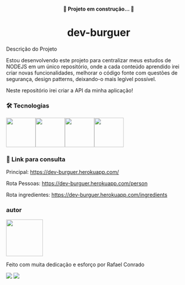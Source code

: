 <h4 align="center"> 
	🚧  Projeto em construção...  🚧
</h4>


<h1 align="center">dev-burguer</h1>

Descrição do Projeto
<p>Estou desenvolvendo este projeto para centralizar meus estudos de NODEJS em um único repositório, onde a cada conteúdo aprendido irei criar novas funcionalidades,
melhorar o código fonte com questões de segurança, design patterns, deixando-o mais legível possível.</p>

<p>Neste repositório irei criar a API da minha aplicação!</p>


### 🛠 Tecnologias

<img src="https://cdn.jsdelivr.net/gh/devicons/devicon/icons/heroku/heroku-plain-wordmark.svg" width="80" height="80"/><img 
src="https://cdn.jsdelivr.net/gh/devicons/devicon/icons/nodejs/nodejs-original-wordmark.svg" width="80" height="80" /><img 
src="https://cdn.jsdelivr.net/gh/devicons/devicon/icons/mongodb/mongodb-original-wordmark.svg" width="80" height="80"/><img src="https://cdn.jsdelivr.net/gh/devicons/devicon/icons/javascript/javascript-original.svg" width="80" height="80"/>

### 🔗 Link para consulta
Principal: https://dev-burguer.herokuapp.com/

Rota Pessoas: https://dev-burguer.herokuapp.com/person

Rota ingredientes: https://dev-burguer.herokuapp.com/ingredients

### autor
<img src="https://avatars.githubusercontent.com/u/52204078?s=400&u=39906fd95bef7d0983fcbc2adf5d4d01878f378f&v=4" width="100" height="100"/>
<p>Feito com muita dedicação e esforço por Rafael Conrado</p>
<div>
 <a href="https://www.instagram.com/rafael__conrado/" target="_blank"><img src="https://img.shields.io/badge/-Instagram-%23E4405F?style=for-the-badge&logo=instagram&logoColor=white" target="_blank"></a>
<a href="https://www.linkedin.com/in/rafael-conrado/" target="_blank"><img src="https://img.shields.io/badge/-LinkedIn-%230077B5?style=for-the-badge&logo=linkedin&logoColor=white" target="_blank"></a>   
</div>




